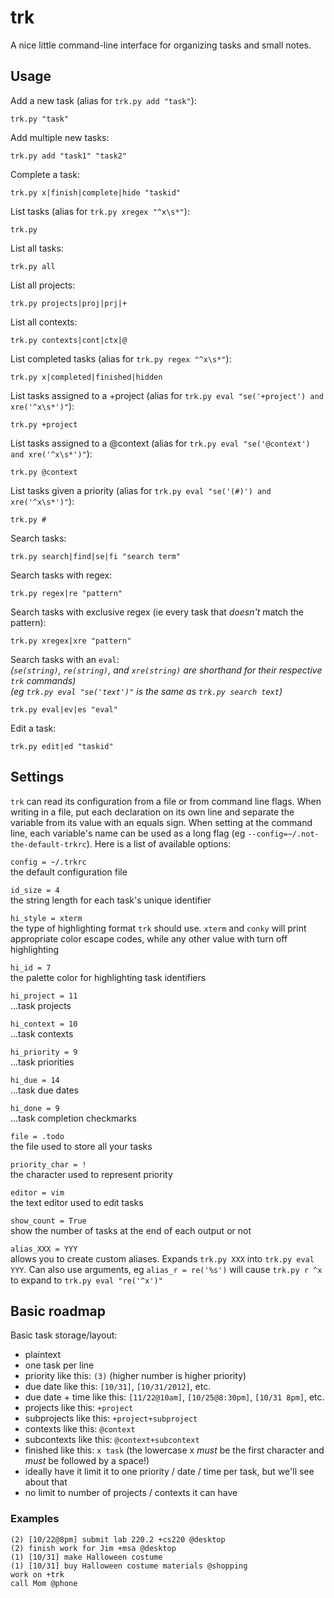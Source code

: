 # trk

A nice little command-line interface for organizing tasks and small notes.

## Usage

Add a new task (alias for `trk.py add "task"`):

	trk.py "task"

Add multiple new tasks:

	trk.py add "task1" "task2"

Complete a task:

	trk.py x|finish|complete|hide "taskid"

List tasks (alias for `trk.py xregex "^x\s*"`):

	trk.py

List all tasks:

	trk.py all

List all projects:

	trk.py projects|proj|prj|+

List all contexts:

	trk.py contexts|cont|ctx|@

List completed tasks (alias for `trk.py regex "^x\s*"`):

	trk.py x|completed|finished|hidden

List tasks assigned to a +project (alias for `trk.py eval "se('+project') and xre('^x\s*')"`):

	trk.py +project

List tasks assigned to a @context (alias for `trk.py eval "se('@context') and xre('^x\s*')"`):

	trk.py @context

List tasks given a priority (alias for `trk.py eval "se('(#)') and xre('^x\s*')"`):

	trk.py #

Search tasks:

	trk.py search|find|se|fi "search term"

Search tasks with regex:

	trk.py regex|re "pattern"

Search tasks with exclusive regex (ie every task that *doesn't* match the pattern):

	trk.py xregex|xre "pattern"

Search tasks with an `eval`:  
*(`se(string)`, `re(string)`, and `xre(string)` are shorthand for their respective `trk` commands)*  
*(eg `trk.py eval "se('text')"` is the same as `trk.py search text`)*

	trk.py eval|ev|es "eval"

Edit a task:

	trk.py edit|ed "taskid"

## Settings

`trk` can read its configuration from a file or from command line flags. When writing in a file, put each declaration on its own line and separate the variable from its value with an equals sign. When setting at the command line, each variable's name can be used as a long flag (eg `--config=~/.not-the-default-trkrc`). Here is a list of available options:

`config = ~/.trkrc`  
the default configuration file

`id_size = 4`  
the string length for each task's unique identifier

`hi_style = xterm`  
the type of highlighting format `trk` should use. `xterm` and `conky` will print appropriate color escape codes, while any other value with turn off highlighting

`hi_id = 7`  
the palette color for highlighting task identifiers

`hi_project = 11`  
...task projects

`hi_context = 10`  
...task contexts

`hi_priority = 9`  
...task priorities

`hi_due = 14`  
...task due dates

`hi_done = 9`  
...task completion checkmarks

`file = .todo`  
the file used to store all your tasks

`priority_char = !`  
the character used to represent priority

`editor = vim`  
the text editor used to edit tasks

`show_count = True`  
show the number of tasks at the end of each output or not

`alias_XXX = YYY`  
allows you to create custom aliases. Expands `trk.py XXX` into `trk.py eval YYY`. Can also use arguments, eg `alias_r = re('%s')` will cause `trk.py r ^x` to expand to `trk.py eval "re('^x')"`

## Basic roadmap

Basic task storage/layout:

* plaintext
* one task per line
* priority like this: `(3)` (higher number is higher priority)
* due date like this: `[10/31]`, `[10/31/2012]`, etc.
* due date + time like this: `[11/22@10am]`, `[10/25@8:30pm]`, `[10/31 8pm]`, etc.
* projects like this: `+project`
* subprojects like this: `+project+subproject`
* contexts like this: `@context`
* subcontexts like this: `@context+subcontext`
* finished like this: `x task` (the lowercase x *must* be the first character and *must* be followed by a space!)
* ideally have it limit it to one priority / date / time per task, but we'll see about that
* no limit to number of projects / contexts it can have

### Examples

	(2) [10/22@8pm] submit lab 220.2 +cs220 @desktop
	(2) finish work for Jim +msa @desktop
	(1) [10/31] make Halloween costume
	(1) [10/31] buy Halloween costume materials @shopping
	work on +trk
	call Mom @phone
